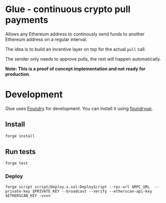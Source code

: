 # Glue - continuous crypto pull payments

Allows any Ethereum address to continously send funds to another Ethereum address on a regular interval.

The idea is to build an incentive layer on top for the actual `pull` call.

The sender only needs to approve pulls, the rest will happen automatically.

**Note: This is a proof of concept implementation and not ready for production**.

# Development
Glue uses [Foundry](https://github.com/foundry-rs/foundry) for development.
You can install it using [foundryup](https://github.com/foundry-rs/foundry#installation).

## Install 
```bash
forge install
```

## Run tests
```bash
forge test
```

### Deploy
```
forge script script/Deploy.s.sol:DeployScript --rpc-url $RPC_URL  --private-key $PRIVATE_KEY --broadcast --verify --etherscan-api-key $ETHERSCAN_KEY -vvvv
```